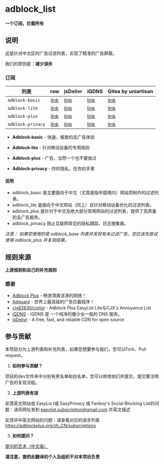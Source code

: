 # adblock_list
**一个订阅，拦截所有**
## 说明

这是针对中文区的广告过滤列表，实现了精准的广告屏蔽。

我们的原则是：**减少误杀**

### 订阅
| 列表 	|  raw 	| jsDelivr	| iQDNS	| Gitea by uniartisan |
| --------------------------------	|:------------------:	| ----------------	|---------------------------------------------	|---------------------------------------------	|
| `adblock-basic` 	| [link](https://raw.githubusercontent.com/uniartisan/adblock_list/master/adblock.txt) 	| [link](https://cdn.jsdelivr.net/gh/uniartisan/adblock_list/adblock.txt) 	| [link](https://raw.iqiq.io/uniartisan/adblock_list/master/adblock.txt)  	|[link](https://code.uniartisan.com:8433/MirrorHub/adblock_list/raw/branch/master/adblock.txt)  	|
| `adblock-lite` 	| [link](https://raw.githubusercontent.com/uniartisan/adblock_list/master/adblock_lite.txt) 	| [link](https://cdn.jsdelivr.net/gh/uniartisan/adblock_list/adblock_lite.txt) 	| [link](https://raw.iqiq.io/uniartisan/adblock_list/master/adblock_lite.txt)  	|[link](https://code.uniartisan.com:8433/MirrorHub/adblock_list/raw/branch/master/adblock_lite.txt)  	|
| `adblock-plus` 	| [link](https://raw.githubusercontent.com/uniartisan/adblock_list/master/adblock_plus.txt) 	| [link](https://cdn.jsdelivr.net/gh/uniartisan/adblock_list/adblock_plus.txt)	| [link](https://raw.iqiq.io/uniartisan/adblock_list/master/adblock_plus.txt)	|[link](https://code.uniartisan.com:8433/MirrorHub/adblock_list/raw/branch/master/adblock_plus.txt)	|
| `adblock-privacy` 	| [link](https://raw.githubusercontent.com/uniartisan/adblock_list/master/adblock_privacy.txt) 	| [link](https://cdn.jsdelivr.net/gh/uniartisan/adblock_list/adblock_privacy.txt)	| [link](https://raw.iqiq.io/uniartisan/adblock_list/master/adblock_privacy.txt)	|[link](https://code.uniartisan.com:8433/MirrorHub/adblock_list/raw/branch/master/adblock_privacy.txt)


- **Adblock-basic** - 快速、极致的去广告体验

- **Adblock-lite** - 针对移动设备的专用规则

- **Adblock-plus** - 广告，当然一个也不要放过

- **Adblock-privacy** - 你的隐私，在你的手里

#### 说明
- adblock_basic 是主要面向于中文（尤其是指中国境内）网站而制作的过滤列表。
- adblock_lite  是面向于中文网站（同上）且针对移动设备优化的过滤列表。
- adblock_plus  是针对于中文及绝大部分常用网站的过滤列表，提供了高质量的去广告服务。
- adblock_privacy 阻止互联网常见的隐私跟踪，日志搜集器。

*注意： 如果您使用的是 adblock_base 列表并发现有未过滤广告，您应该先尝试使用 adblock_plus 并复现结果。*

## 规则来源
**上游规则和自己的补充规则**
### 感谢
- [Adblock Plus](https://adblockplus.org/) - 畅游清爽洁净的网络！
- [Adguard](https://adguard.com/) - 世界上最高级的广告拦截程序！
- [cjx82630/cjxlist](https://github.com/cjx82630/cjxlist) - Adblock Plus EasyList Lite与CJX's Annoyance List
- [iQDNS](https://www.v2ex.com/t/785666) - iQDNS 是 一个纯净的像少女一般的 DNS 服务。
- [jsDelivr](https://www.jsdelivr.com/) - A free, fast, and reliable CDN for open source
## 参与贡献
本项目分为上游列表和补充列表，如果您想要参与我们，您可以Fork、Pull request。
1. **如何参与贡献？**

项目的dev文件夹中分别有黑名单和白名单，您可以修改他们并提交，提交要注明广告的复现流程。

2. **上游列表有误**

反馈英文网站或 EasyLis t或 EasyPrivacy 或 Fanboy's Social Blocking List的问题：请将网址发到  easylist.subscription@gmail.com 并英文描述

反馈非中英文网站的问题：请查看对应的语言列表
https://adblockplus.org/zh_CN/subscriptions

3. **如何提问？**

[提问的艺术（中文版）](https://github.com/ryanhanwu/How-To-Ask-Questions-The-Smart-Way/blob/master/README-zh_CN.md)

**请注意，提供此翻译的个人及组织不对本项目负责**
